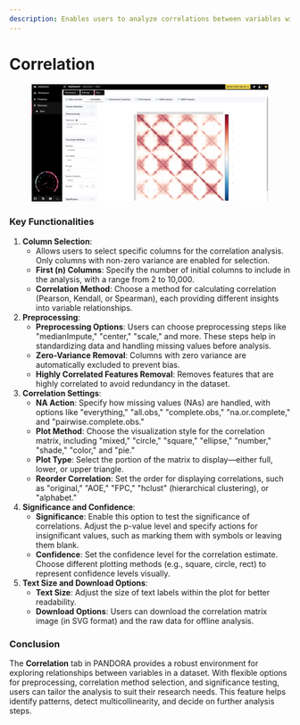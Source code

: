 ```yaml
---
description: Enables users to analyze correlations between variables within a dataset.
---
```


# Correlation

<figure><img src="../../.gitbook/assets/discovery-correlation.png" alt=""><figcaption></figcaption></figure>

### **Key Functionalities**

1. **Column Selection**:
   * Allows users to select specific columns for the correlation analysis. Only columns with non-zero variance are enabled for selection.
   * **First (n) Columns**: Specify the number of initial columns to include in the analysis, with a range from 2 to 10,000.
   * **Correlation Method**: Choose a method for calculating correlation (Pearson, Kendall, or Spearman), each providing different insights into variable relationships.
2. **Preprocessing**:
   * **Preprocessing Options**: Users can choose preprocessing steps like "medianImpute," "center," "scale," and more. These steps help in standardizing data and handling missing values before analysis.
   * **Zero-Variance Removal**: Columns with zero variance are automatically excluded to prevent bias.
   * **Highly Correlated Features Removal**: Removes features that are highly correlated to avoid redundancy in the dataset.
3. **Correlation Settings**:
   * **NA Action**: Specify how missing values (NAs) are handled, with options like "everything," "all.obs," "complete.obs," "na.or.complete," and "pairwise.complete.obs."
   * **Plot Method**: Choose the visualization style for the correlation matrix, including "mixed," "circle," "square," "ellipse," "number," "shade," "color," and "pie."
   * **Plot Type**: Select the portion of the matrix to display—either full, lower, or upper triangle.
   * **Reorder Correlation**: Set the order for displaying correlations, such as "original," "AOE," "FPC," "hclust" (hierarchical clustering), or "alphabet."
4. **Significance and Confidence**:
   * **Significance**: Enable this option to test the significance of correlations. Adjust the p-value level and specify actions for insignificant values, such as marking them with symbols or leaving them blank.
   * **Confidence**: Set the confidence level for the correlation estimate. Choose different plotting methods (e.g., square, circle, rect) to represent confidence levels visually.
5. **Text Size and Download Options**:
   * **Text Size**: Adjust the size of text labels within the plot for better readability.
   * **Download Options**: Users can download the correlation matrix image (in SVG format) and the raw data for offline analysis.

### **Conclusion**

The **Correlation** tab in PANDORA provides a robust environment for exploring relationships between variables in a dataset. With flexible options for preprocessing, correlation method selection, and significance testing, users can tailor the analysis to suit their research needs. This feature helps identify patterns, detect multicollinearity, and decide on further analysis steps.
